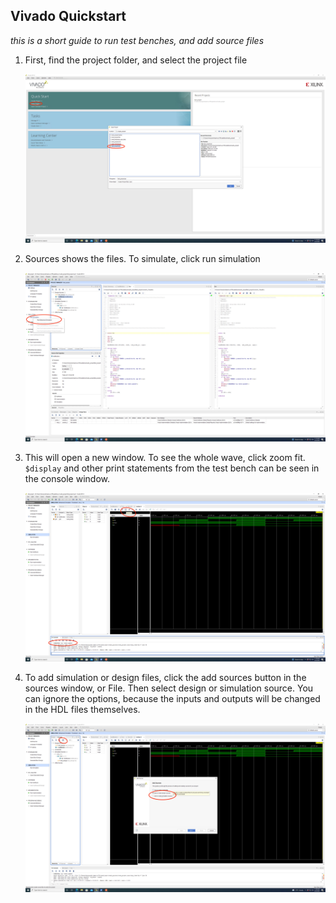## Vivado Quickstart

_this is a short guide to run test benches, and add source files_

1) First, find the project folder, and select the project file

   ![step1](uploads/7f4d157f93f491d24ad62d4b36b5266b/step1.jpg)
2) <span dir="">Sources shows the files. To simulate, click run simulation</span>

   ![step2](uploads/44b39d6202457581a06ceac452038e58/step2.jpg)
3) <span dir="">This will open a new window. To see the whole wave, click zoom fit. `$display` and other print statements from the test bench can be seen in the console window</span>.

   ![step3](uploads/b3393ab5f574ad09459b140d230608cc/step3.jpg)
4) To add simulation or design files, click the add sources button in the sources window, or File. Then select design or simulation source. You can ignore the options, because the inputs and outputs will be changed in the HDL files themselves.

   ![step4](uploads/bbe8c7e06fa72b40782ec818c49a91c6/step4.jpg)